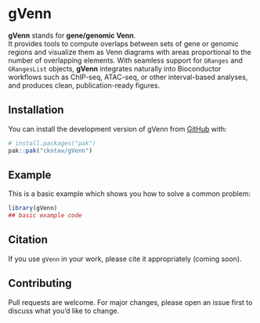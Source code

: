 
<!-- README.md is generated from README.Rmd. Please edit that file -->

# gVenn

<!-- badges: start -->

<!-- badges: end -->

**gVenn** stands for **gene/genomic Venn**.  
It provides tools to compute overlaps between sets of gene or genomic
regions and visualize them as Venn diagrams with areas proportional to
the number of overlapping elements. With seamless support for `GRanges`
and `GRangesList` objects, **gVenn** integrates naturally into
Bioconductor workflows such as ChIP-seq, ATAC-seq, or other
interval-based analyses, and produces clean, publication-ready figures.

## Installation

You can install the development version of gVenn from
[GitHub](https://github.com/) with:

``` r
# install.packages("pak")
pak::pak("ckntav/gVenn")
```

## Example

This is a basic example which shows you how to solve a common problem:

``` r
library(gVenn)
## basic example code
```

## Citation

If you use `gVenn` in your work, please cite it appropriately (coming
soon).

## Contributing

Pull requests are welcome. For major changes, please open an issue first
to discuss what you’d like to change.
